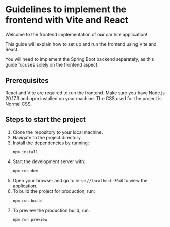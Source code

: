 # Guidelines to implement the frontend with Vite and React

Welcome to the frontend implementation of our car hire application!

This guide will explain how to set up and run the frontend using Vite and React.

You will need to implement the Spring Boot backend separately, as this guide focuses solely on the frontend aspect.

## Prerequisites
React and Vite are required to run the frontend. Make sure you have Node.js 20.17.3 and npm installed on your machine.
The CSS used for the project is Normal CSS.

## Steps to start the project
1. Clone the repository to your local machine.
2. Navigate to the project directory.
3. Install the dependencies by running:
   ```bash
   npm install
   ```
4. Start the development server with:
   ```bash
   npm run dev
   ```
5. Open your browser and go to `http://localhost:3046` to view the application.
6. To build the project for production, run:
   ```bash
   npm run build
   ```
7. To preview the production build, run:
   ```bash
   npm run preview
   ```
